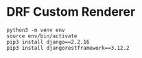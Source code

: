 # DRF Custom Renderer

    python3 -m venv env
    source env/bin/activate
    pip3 install django==2.2.16
    pip3 install djangorestframework==3.12.2
